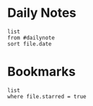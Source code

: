 # Daily Notes
```dataview
list
from #dailynote
sort file.date
```
# Bookmarks
```dataview
list 
where file.starred = true
```

